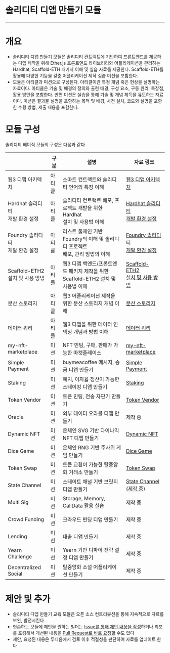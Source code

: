 # 솔리디티 디앱 만들기 모듈
--- 
# 개요

* 솔리디티 디앱 만들기 모듈은 솔리디티 컨트랙트에 기반하여 프론트엔드를 제공하는 디앱 제작을 위해 Ether.js 프론트엔드 라이브러리와 어플리케이션을 관리하는 Hardhat, Scaffold-ETH 패키지 이해 및 실습 자료를 제공한다. Scaffold-ETH를 활용해 다양한 기능을 갖춘 어플리케이션 제작 실습 미션을 포함한다.
* 모듈은 아티클과 미션으로 구성된다. 아티클이란 특정 개념 혹은 현상을 설명하는 자료이다. 아티클은 기술 및 배경의 정의와 출현 배경, 구성 요소, 구동 원리, 특장점, 활용 방안을 포함한다. 반면 미션은 실습을 통해 기술 및 개념 체득을 유도하는 자료이다. 미션은 결과물 설명을 포함하는 목적 및 배경, 사전 설치, 코드와 설명을 포함한 수행 방법, 제출 내용을 포함한다.

# 모듈 구성

솔리디티 베이직 모듈의 구성은 다음과 같다

|  | 구분 | 설명 | 자료 링크 |
| --- | --- | --- | ----- |
| 웹3 디앱 아키텍처 | 아티클 | 스마트 컨트랙트와 솔리디티 언어의 특징 이해 | [웹3 디앱 아키텍처](https://github.com/Ludium-Official/road-to-bangkok/blob/main/%EC%86%94%EB%A6%AC%EB%94%94%ED%8B%B0%20%EB%94%94%EC%95%B1%20%EB%A7%8C%EB%93%A4%EA%B8%B0/%EC%95%84%ED%8B%B0%ED%81%B4/3.%20%EC%9B%B93%20%EB%94%94%EC%95%B1%20%EC%95%84%ED%82%A4%ED%85%8D%EC%B2%98.md) |
| Hardhat 솔리디티<br>개발 환경 설정 | 아티클 | 솔리디티 컨트랙트 배포, 프로젝트 개발을 위한 Hardhat<br>설치 및 사용법 이해 | [Hardhat 솔리디티](https://github.com/Ludium-Official/road-to-bangkok/blob/main/%EC%86%94%EB%A6%AC%EB%94%94%ED%8B%B0%20%EB%94%94%EC%95%B1%20%EB%A7%8C%EB%93%A4%EA%B8%B0/%EC%95%84%ED%8B%B0%ED%81%B4/2.%20Hardhat%EC%9C%BC%EB%A1%9C%20%EC%86%94%EB%A6%AC%EB%94%94%ED%8B%B0%20%EA%B0%9C%EB%B0%9C%20%ED%99%98%EA%B2%BD%20%EC%84%A4%EC%A0%95.md)<br>[개발 환경 설정](https://github.com/Ludium-Official/road-to-bangkok/blob/main/%EC%86%94%EB%A6%AC%EB%94%94%ED%8B%B0%20%EB%94%94%EC%95%B1%20%EB%A7%8C%EB%93%A4%EA%B8%B0/%EC%95%84%ED%8B%B0%ED%81%B4/2.%20Hardhat%EC%9C%BC%EB%A1%9C%20%EC%86%94%EB%A6%AC%EB%94%94%ED%8B%B0%20%EA%B0%9C%EB%B0%9C%20%ED%99%98%EA%B2%BD%20%EC%84%A4%EC%A0%95.md) |
| Foundry 솔리디티<br>개발 환경 설정 | 아티클 | 러스트 툴체인 기반 Foundry의 이해 및 솔리디티 프로젝트<br>배포, 관리 방법의 이해 | [Foundry 솔리디티](https://github.com/Ludium-Official/road-to-bangkok/blob/main/%EC%86%94%EB%A6%AC%EB%94%94%ED%8B%B0%20%EB%94%94%EC%95%B1%20%EB%A7%8C%EB%93%A4%EA%B8%B0/%EC%95%84%ED%8B%B0%ED%81%B4/4.%20%ED%85%8C%EC%8A%A4%ED%8A%B8%20%EB%B0%8F%20%EB%B0%B0%ED%8F%AC.md)<br>[개발 환경 설정](https://github.com/Ludium-Official/road-to-bangkok/blob/main/%EC%86%94%EB%A6%AC%EB%94%94%ED%8B%B0%20%EB%94%94%EC%95%B1%20%EB%A7%8C%EB%93%A4%EA%B8%B0/%EC%95%84%ED%8B%B0%ED%81%B4/4.%20%ED%85%8C%EC%8A%A4%ED%8A%B8%20%EB%B0%8F%20%EB%B0%B0%ED%8F%AC.md) |
| Scaffold-ETH2<br>설치 및 사용 방법 | 아티클 | 웹3 디앱 백엔드/프론트엔드 패키지 제작을 위한 <br>Scaffold-ETH2 설치 및 사용법 이해 | [Scaffold-ETH2](https://github.com/Ludium-Official/road-to-bangkok/blob/main/%EC%86%94%EB%A6%AC%EB%94%94%ED%8B%B0%20%EB%94%94%EC%95%B1%20%EB%A7%8C%EB%93%A4%EA%B8%B0/%EC%95%84%ED%8B%B0%ED%81%B4/3.%20%EC%9B%B93%20%EB%94%94%EC%95%B1%20%EC%95%84%ED%82%A4%ED%85%8D%EC%B2%98.md)<br>[설치 및 사용 방법](https://github.com/Ludium-Official/road-to-bangkok/blob/main/%EC%86%94%EB%A6%AC%EB%94%94%ED%8B%B0%20%EB%94%94%EC%95%B1%20%EB%A7%8C%EB%93%A4%EA%B8%B0/%EC%95%84%ED%8B%B0%ED%81%B4/3.%20%EC%9B%B93%20%EB%94%94%EC%95%B1%20%EC%95%84%ED%82%A4%ED%85%8D%EC%B2%98.md) |
| 분산 스토리지 | 아티클 | 웹3 어플리케이션 제작을 위한 분산 스토리지 개념 이해 | [분산 스토리지](https://github.com/Ludium-Official/road-to-bangkok/blob/main/%EC%86%94%EB%A6%AC%EB%94%94%ED%8B%B0%20%EB%94%94%EC%95%B1%20%EB%A7%8C%EB%93%A4%EA%B8%B0/%EC%95%84%ED%8B%B0%ED%81%B4/5.%20%EB%B6%84%EC%82%B0%20%EC%8A%A4%ED%86%A0%EB%A6%AC%EC%A7%80.md) |
| 데이터 쿼리 | 아티클 | 웹3 디앱을 위한 데이터 인덱싱 개념과 방법 이해 | [데이터 쿼리](https://github.com/Ludium-Official/road-to-bangkok/blob/main/%EC%86%94%EB%A6%AC%EB%94%94%ED%8B%B0%20%EB%94%94%EC%95%B1%20%EB%A7%8C%EB%93%A4%EA%B8%B0/%EC%95%84%ED%8B%B0%ED%81%B4/6.%20%EB%8D%B0%EC%9D%B4%ED%84%B0%20%EC%BF%BC%EB%A6%AC.md) |
| my-nft-marketplace | 미션 | NFT 민팅, 구매, 판매가 가능한 마켓플레이스 | [my-nft-marketplace](https://github.com/Ludium-Official/road-to-bangkok/tree/main/%EC%86%94%EB%A6%AC%EB%94%94%ED%8B%B0%20%EB%94%94%EC%95%B1%20%EB%A7%8C%EB%93%A4%EA%B8%B0/%EB%AF%B8%EC%85%98/1.%20my-nft-market) |
| Simple Payment | 미션 | buymeacoffee 메시지, 송금 디앱 만들기 | [Simple Payment](https://github.com/Ludium-Official/road-to-bangkok/tree/main/%EC%86%94%EB%A6%AC%EB%94%94%ED%8B%B0%20%EB%94%94%EC%95%B1%20%EB%A7%8C%EB%93%A4%EA%B8%B0/%EB%AF%B8%EC%85%98/2.%20simple-payment) |
| Staking | 미션 | 예치, 이자율 정산이 가능한 스테이킹 디앱 만들기 | [Staking](https://github.com/Ludium-Official/road-to-bangkok/tree/main/%EC%86%94%EB%A6%AC%EB%94%94%ED%8B%B0%20%EB%94%94%EC%95%B1%20%EB%A7%8C%EB%93%A4%EA%B8%B0/%EB%AF%B8%EC%85%98/3.%20staking) |
| Token Vendor | 미션 | 토큰 민팅, 전송 자판기 만들기 | [Token Vendor](https://github.com/Ludium-Official/road-to-bangkok/tree/main/%EC%86%94%EB%A6%AC%EB%94%94%ED%8B%B0%20%EB%94%94%EC%95%B1%20%EB%A7%8C%EB%93%A4%EA%B8%B0/%EB%AF%B8%EC%85%98/4.%20token-vendor) |
| Oracle | 미션 | 외부 데이터 오라클 디앱 만들기 | 제작 중 |
| Dynamic NFT | 미션 | 온체인 SVG 기반 다이나믹 NFT 디앱 만들기 | [Dynamic NFT](https://github.com/Ludium-Official/road-to-bangkok/tree/main/%EC%86%94%EB%A6%AC%EB%94%94%ED%8B%B0%20%EB%94%94%EC%95%B1%20%EB%A7%8C%EB%93%A4%EA%B8%B0/%EB%AF%B8%EC%85%98/6.%20dynamic-nft) |
| Dice Game | 미션 | 온체인 RNG 기반 주사위 게임 만들기 | [Dice Game](https://github.com/Ludium-Official/road-to-bangkok/tree/main/%EC%86%94%EB%A6%AC%EB%94%94%ED%8B%B0%20%EB%94%94%EC%95%B1%20%EB%A7%8C%EB%93%A4%EA%B8%B0/%EB%AF%B8%EC%85%98/7.%20dice-game) |
| Token Swap | 미션 | 토큰 교환이 가능한 탈중앙화 거래소 만들기 | [Token Swap](https://github.com/Ludium-Official/road-to-bangkok/tree/main/%EC%86%94%EB%A6%AC%EB%94%94%ED%8B%B0%20%EB%94%94%EC%95%B1%20%EB%A7%8C%EB%93%A4%EA%B8%B0/%EB%AF%B8%EC%85%98/8.%20token-swap) |
| State Channel | 미션 | 스테이트 채널 기반 브릿지 디앱 만들기 | [State Channel (제작 중)](https://github.com/Ludium-Official/road-to-bangkok/tree/main/%EC%86%94%EB%A6%AC%EB%94%94%ED%8B%B0%20%EB%94%94%EC%95%B1%20%EB%A7%8C%EB%93%A4%EA%B8%B0/%EB%AF%B8%EC%85%98/9.%20state-channel) |
| Multi Sig | 미션 | Storage, Memory, CallData 활용 실습 | 제작 중 |
| Crowd Funding | 미션 | 크라우드 펀딩 디앱 만들기 | 제작 중 |
| Lending | 미션 | 대출 디앱 만들기 | 제작 중 |
| Yearn Challenge | 미션 | Yearn 기반 디파이 전략 설정 디앱 만들기 | 제작 중 |
| Decentralized Social | 미션 | 탈중앙화 소설 어플리케이션 만들기 | 제작 중 |

# 제안 및 추가

* 솔리디티 디앱 만들기 교육 모듈은 오픈 소스 컨트리뷰션을 통해 지속적으로 자료를 보완, 발전시킨다
* 현존하는 모듈에 제안을 원하는 빌더는 [Issue를 통해 제안 내용을 작성](https://github.com/Ludium-Official/road-to-bangkok/issues)하거나 리포를 포킹해서 개선된 내용을 [Pull Request로 바로 요청](https://github.com/Ludium-Official/road-to-bangkok/pulls)할 수도 있다
* 제안, 요청된 내용은 루디움에서 검토 이후 적절성을 판단하여 자료를 업데이트 한다